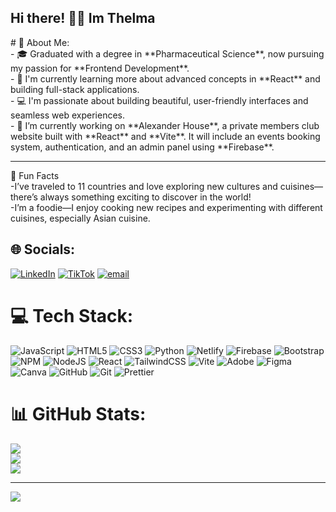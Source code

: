 <h2>Hi there! 👋🏾 Im Thelma</h2>
# 💫 About Me:<br/>
- 🎓 Graduated with a degree in **Pharmaceutical Science**, now pursuing my passion for **Frontend Development**.<br>- 🌱 I'm currently learning more about advanced concepts in **React** and building full-stack applications.<br>- 💻 I'm passionate about building beautiful, user-friendly interfaces and seamless web experiences.<br>- 👀 I’m currently working on **Alexander House**, a private members club website built with **React** and **Vite**. It will include an events booking system, authentication, and an admin panel using **Firebase**.<br><hr/>📝 Fun Facts<br>-I’ve traveled to 11 countries and love exploring new cultures and cuisines—there’s always something exciting to discover in the world!<br>-I’m a foodie—I enjoy cooking new recipes and experimenting with different cuisines, especially Asian cuisine.


## 🌐 Socials:
[![LinkedIn](https://img.shields.io/badge/LinkedIn-%230077B5.svg?logo=linkedin&logoColor=white)](https://linkedin.com/in/https://www.linkedin.com/in/thelmachitsa/) [![TikTok](https://img.shields.io/badge/TikTok-%23000000.svg?logo=TikTok&logoColor=white)](https://tiktok.com/@https://www.tiktok.com/@sagekitchenette?is_from_webapp=1&sender_device=pc) [![email](https://img.shields.io/badge/Email-D14836?logo=gmail&logoColor=white)](mailto:thelmatchitsa@gmail.com) 

# 💻 Tech Stack:
![JavaScript](https://img.shields.io/badge/javascript-%23323330.svg?style=for-the-badge&logo=javascript&logoColor=%23F7DF1E) ![HTML5](https://img.shields.io/badge/html5-%23E34F26.svg?style=for-the-badge&logo=html5&logoColor=white) ![CSS3](https://img.shields.io/badge/css3-%231572B6.svg?style=for-the-badge&logo=css3&logoColor=white) ![Python](https://img.shields.io/badge/python-3670A0?style=for-the-badge&logo=python&logoColor=ffdd54) ![Netlify](https://img.shields.io/badge/netlify-%23000000.svg?style=for-the-badge&logo=netlify&logoColor=#00C7B7) ![Firebase](https://img.shields.io/badge/firebase-a08021?style=for-the-badge&logo=firebase&logoColor=ffcd34) ![Bootstrap](https://img.shields.io/badge/bootstrap-%238511FA.svg?style=for-the-badge&logo=bootstrap&logoColor=white) ![NPM](https://img.shields.io/badge/NPM-%23CB3837.svg?style=for-the-badge&logo=npm&logoColor=white) ![NodeJS](https://img.shields.io/badge/node.js-6DA55F?style=for-the-badge&logo=node.js&logoColor=white) ![React](https://img.shields.io/badge/react-%2320232a.svg?style=for-the-badge&logo=react&logoColor=%2361DAFB) ![TailwindCSS](https://img.shields.io/badge/tailwindcss-%2338B2AC.svg?style=for-the-badge&logo=tailwind-css&logoColor=white) ![Vite](https://img.shields.io/badge/vite-%23646CFF.svg?style=for-the-badge&logo=vite&logoColor=white) ![Adobe](https://img.shields.io/badge/adobe-%23FF0000.svg?style=for-the-badge&logo=adobe&logoColor=white) ![Figma](https://img.shields.io/badge/figma-%23F24E1E.svg?style=for-the-badge&logo=figma&logoColor=white) ![Canva](https://img.shields.io/badge/Canva-%2300C4CC.svg?style=for-the-badge&logo=Canva&logoColor=white) ![GitHub](https://img.shields.io/badge/github-%23121011.svg?style=for-the-badge&logo=github&logoColor=white) ![Git](https://img.shields.io/badge/git-%23F05033.svg?style=for-the-badge&logo=git&logoColor=white) ![Prettier](https://img.shields.io/badge/prettier-%23F7B93E.svg?style=for-the-badge&logo=prettier&logoColor=black)
# 📊 GitHub Stats:
![](https://github-readme-stats.vercel.app/api?username=Tanyachitsa&theme=dark&hide_border=false&include_all_commits=false&count_private=false)<br/>
![](https://nirzak-streak-stats.vercel.app/?user=Tanyachitsa&theme=dark&hide_border=false)<br/>
![](https://github-readme-stats.vercel.app/api/top-langs/?username=Tanyachitsa&theme=dark&hide_border=false&include_all_commits=false&count_private=false&layout=compact)

---
[![](https://visitcount.itsvg.in/api?id=Tanyachitsa&icon=0&color=0)](https://visitcount.itsvg.in)

<!-- Proudly created with GPRM ( https://gprm.itsvg.in ) -->
